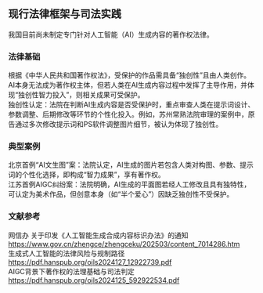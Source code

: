 ## 现行法律框架与司法实践
我国目前尚未制定专门针对人工智能（AI）生成内容的著作权法律。  

### 法律基础
根据《中华人民共和国著作权法》，受保护的作品需具备“独创性”且由人类创作。AI本身无法成为著作权主体，但若人类在AI生成内容过程中发挥了主导作用，并体现“独创性智力投入”，则相关成果可受保护。  
独创性认定：法院在判断AI生成内容是否受保护时，重点审查人类在提示词设计、参数调整、后期修改等环节的个性化投入。例如，苏州常熟法院审理的案例中，原告通过多次修改提示词和PS软件调整图片细节，被认为体现了独创性。  

### 典型案例  
北京首例“AI文生图”案：法院认定，AI生成的图片若包含人类对构图、参数、提示词的个性化选择，即构成“智力成果”，享有著作权。  
江苏首例AIGC纠纷案：法院明确，AI生成的平面图若经人工修改且具有独特性，可认定为美术作品，但创意本身（如“半个爱心”）因缺乏独创性不受保护。  

### 文献参考
网信办 关于印发《人工智能生成合成内容标识办法》的通知  
https://www.gov.cn/zhengce/zhengceku/202503/content_7014286.htm  
生成式人工智能的法律风险与规制路径  
https://pdf.hanspub.org/ojls2024127_12922739.pdf  
AIGC背景下著作权的法理基础与司法判定  
https://pdf.hanspub.org/ojls2024125_592922534.pdf
